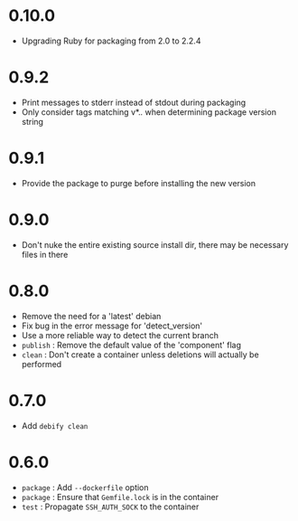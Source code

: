 # 0.10.0
* Upgrading Ruby for packaging from 2.0 to 2.2.4

# 0.9.2

* Print messages to stderr instead of stdout during packaging
* Only consider tags matching v*.*.* when determining package version string

# 0.9.1

* Provide the package to purge before installing the new version

# 0.9.0

* Don't nuke the entire existing source install dir, there may be necessary files in there

# 0.8.0

* Remove the need for a 'latest' debian
* Fix bug in the error message for 'detect_version'
* Use a more reliable way to detect the current branch
* `publish` : Remove the default value of the 'component' flag
* `clean` : Don't create a container unless deletions will actually be performed

# 0.7.0

* Add `debify clean`

# 0.6.0

* `package` : Add `--dockerfile` option
* `package` : Ensure that `Gemfile.lock` is in the container
* `test` : Propagate `SSH_AUTH_SOCK` to the container
